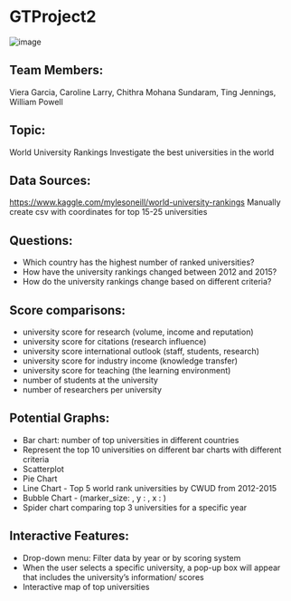 # GTProject2

![image](https://user-images.githubusercontent.com/68715598/125542171-818c3e35-460d-414d-a8ca-3bb970cf58c9.png)

## Team Members:
Viera Garcia, Caroline Larry, Chithra Mohana Sundaram, Ting Jennings, William Powell

## Topic:
World University Rankings
Investigate the best universities in the world

## Data Sources:
https://www.kaggle.com/mylesoneill/world-university-rankings
Manually create csv with coordinates for top 15-25 universities

## Questions: 
* Which country has the highest number of ranked universities?
* How have the university rankings changed between 2012 and 2015?
* How do the university rankings change based on different criteria?

## Score comparisons: 
* university score for research (volume, income and reputation)
* university score for citations (research influence)
* university score international outlook (staff, students, research)
* university score for industry income (knowledge transfer)
* university score for teaching (the learning environment)
* number of students at the university
* number of researchers per university

## Potential Graphs:
* Bar chart: number of top universities in different countries 
* Represent the top 10 universities on different bar charts with different criteria
* Scatterplot
* Pie Chart
* Line Chart - Top 5 world rank universities by CWUD from 2012-2015
* Bubble Chart - (marker_size: , y : ,  x : )
* Spider chart comparing top 3 universities for a specific year 



## Interactive Features:
* Drop-down menu: Filter data by year or by scoring system
* When the user selects a specific university, a pop-up box will appear that includes the university’s information/ scores
* Interactive map of top universities


